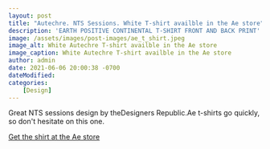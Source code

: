 ```yaml
---
layout: post
title: "Autechre. NTS Sessions. White T-shirt availble in the Ae store"
description: 'EARTH POSITIVE CONTINENTAL T-SHIRT FRONT AND BACK PRINT'
image: /assets/images/post-images/ae_t_shirt.jpeg
image_alt: White Autechre T-shirt availble in the Ae store
image_caption: White Autechre T-shirt availble in the Ae store
author: admin
date: 2021-06-06 20:00:38 -0700
dateModified:
categories:
    [Design]
---
```


Great NTS sessions design by theDesigners Republic.Ae t-shirts go quickly, so don't hesitate on this one.



[Get the shirt at the Ae store](https://autechre.warp.net/release/123162-autechre-autechre-nts-sessions-white-t-shirt)

